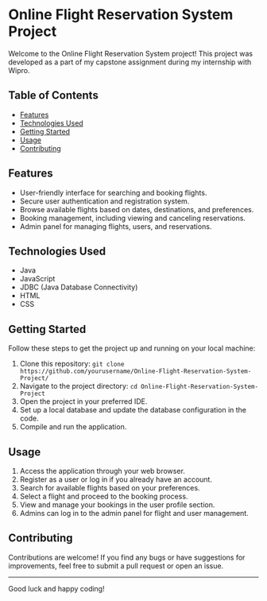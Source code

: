 # Online Flight Reservation System Project

Welcome to the Online Flight Reservation System project! This project was developed as a part of my capstone assignment during my internship with Wipro.

## Table of Contents

- [Features](#features)
- [Technologies Used](#technologies-used)
- [Getting Started](#getting-started)
- [Usage](#usage)
- [Contributing](#contributing)


## Features

- User-friendly interface for searching and booking flights.
- Secure user authentication and registration system.
- Browse available flights based on dates, destinations, and preferences.
- Booking management, including viewing and canceling reservations.
- Admin panel for managing flights, users, and reservations.

## Technologies Used

- Java
- JavaScript
- JDBC (Java Database Connectivity)
- HTML
- CSS

## Getting Started

Follow these steps to get the project up and running on your local machine:

1. Clone this repository: `git clone https://github.com/yourusername/Online-Flight-Reservation-System-Project/`
2. Navigate to the project directory: `cd Online-Flight-Reservation-System-Project`
3. Open the project in your preferred IDE.
4. Set up a local database and update the database configuration in the code.
5. Compile and run the application.

## Usage

1. Access the application through your web browser.
2. Register as a user or log in if you already have an account.
3. Search for available flights based on your preferences.
4. Select a flight and proceed to the booking process.
5. View and manage your bookings in the user profile section.
6. Admins can log in to the admin panel for flight and user management.

## Contributing

Contributions are welcome! If you find any bugs or have suggestions for improvements, feel free to submit a pull request or open an issue.


---

Good luck and happy coding!
